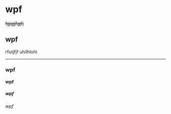 # wpf 
~~fgjgjjfgjfj~~
## wpf 
rfutjfjf
uhilhlohi
______________
### wpf
#### wpf
##### wpf
###### wpf
